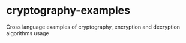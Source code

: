 # cryptography-examples
Cross language examples of cryptography, encryption and decryption algorithms usage
